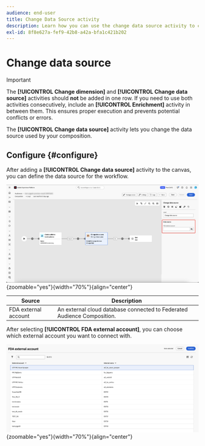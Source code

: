 ```yaml
---
audience: end-user
title: Change Data Source activity
description: Learn how you can use the change data source activity to change the data source used by your composition, providing more flexibility in managing your data in a composition.
exl-id: 8f8e627a-fef9-42b8-a42a-bfa1c421b202
---
```

# Change data source

>[!IMPORTANT]
>
>The **[!UICONTROL Change dimension]** and **[!UICONTROL Change data source]** activities should **not** be added in one row. If you need to use both activities consecutively, include an **[!UICONTROL Enrichment]** activity in between them. This ensures proper execution and prevents potential conflicts or errors.

The **[!UICONTROL Change data source]** activity lets you change the data source used by your composition.

## Configure {#configure}

After adding a **[!UICONTROL Change data source]** activity to the canvas, you can define the data source for the workflow.

![The data source option is highlighted within the Federated Audience Composition workspace.](/help/compositions/assets/change-data-source/configure.png){zoomable="yes"}{width="70%"}{align="center"}

| Source | Description |
| ------ | ----------- |
| FDA external account | An external cloud database connected to Federated Audience Composition. |

After selecting **[!UICONTROL FDA external account]**, you can choose which external account you want to connect with.

![The popover displaying the external account options is displayed.](/help/compositions/assets/change-data-source/fda-external-account.png){zoomable="yes"}{width="70%"}{align="center"}
